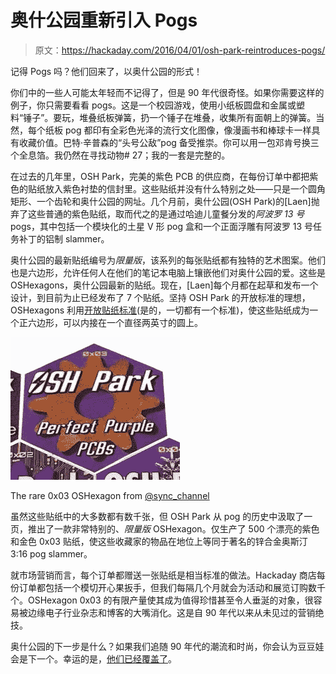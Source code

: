 # 奥什公园重新引入 Pogs

> 原文：<https://hackaday.com/2016/04/01/osh-park-reintroduces-pogs/>

记得 Pogs 吗？他们回来了，以奥什公园的形式！

你们中的一些人可能太年轻而不记得了，但是 90 年代很奇怪。如果你需要这样的例子，你只需要看看 pogs。这是一个校园游戏，使用小纸板圆盘和金属或塑料“锤子”。要玩，堆叠纸板弹簧，扔一个锤子在堆叠，收集所有面朝上的弹簧。当然，每个纸板 pog 都印有全彩色光泽的流行文化图像，像漫画书和棒球卡一样具有收藏价值。巴特·辛普森的“头号公敌”pog 备受推崇。你可以用一包邓肯号换三个全息箔。我仍然在寻找动物# 27；我的一套是完整的。

在过去的几年里，OSH Park，完美的紫色 PCB 的供应商，在每份订单中都把紫色的贴纸放入紫色衬垫的信封里。这些贴纸并没有什么特别之处——只是一个圆角矩形、一个齿轮和奥什公园的网址。几个月前，奥什公园(OSH Park)的[Laen]抛弃了这些普通的紫色贴纸，取而代之的是通过哈迪儿童餐分发的*阿波罗 13 号* pogs，其中包括一个模块化的土星 V 形 pog 盒和一个正面浮雕有阿波罗 13 号任务补丁的铝制 slammer。

奥什公园的最新贴纸编号为*限量版*，该系列的每张贴纸都有独特的艺术图案。他们也是六边形，允许任何人在他们的笔记本电脑上镶嵌他们对奥什公园的爱。这些是 OSHexagons，奥什公园最新的贴纸。现在，[Laen]每个月都在起草和发布一个设计，到目前为止已经发布了 7 个贴纸。坚持 OSH Park 的开放标准的理想，OSHexagons 利用[开放贴纸标准](http://terinjokes.github.io/StickerConstructorSpec/)(是的，一切都有一个标准)，使这些贴纸成为一个正六边形，可以内接在一个直径两英寸的圆上。

![The rare 0x03 OSHexagon from @sync_channel](img/a90301a52c3619cb80349a8b40281806.png)

The rare 0x03 OSHexagon from [@sync_channel](https://twitter.com/sync_channel/status/703066958099410944)

虽然这些贴纸中的大多数都有数千张，但 OSH Park 从 pog 的历史中汲取了一页，推出了一款非常特别的、*限量版* OSHexagon。仅生产了 500 个漂亮的紫色和金色 0x03 贴纸，使这些收藏家的物品在地位上等同于著名的锌合金奥斯汀 3:16 pog slammer。

就市场营销而言，每个订单都赠送一张贴纸是相当标准的做法。Hackaday 商店每份订单都包括一个模切开心果扳手，但我们每隔几个月就会为活动和展览订购数千个。OSHexagon 0x03 的有限产量使其成为值得珍惜甚至令人垂涎的对象，很容易被边缘电子行业杂志和博客的大嘴消化。这是自 90 年代以来从未见过的营销绝技。

奥什公园的下一步是什么？如果我们追随 90 年代的潮流和时尚，你会认为豆豆娃会是下一个。幸运的是，[他们已经覆盖了](https://tekdemo.github.io/opshark/)。